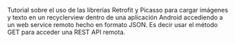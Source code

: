 
Tutorial sobre el uso de las librerías Retrofit y Picasso para cargar imágenes y texto en un recyclerview dentro de una aplicación Android accediendo a un web service remoto hecho en formato JSON. Es decir usar el método GET para acceder una REST API remota.